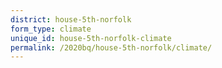 ```yaml
---
district: house-5th-norfolk
form_type: climate
unique_id: house-5th-norfolk-climate
permalink: /2020bq/house-5th-norfolk/climate/
---
```

